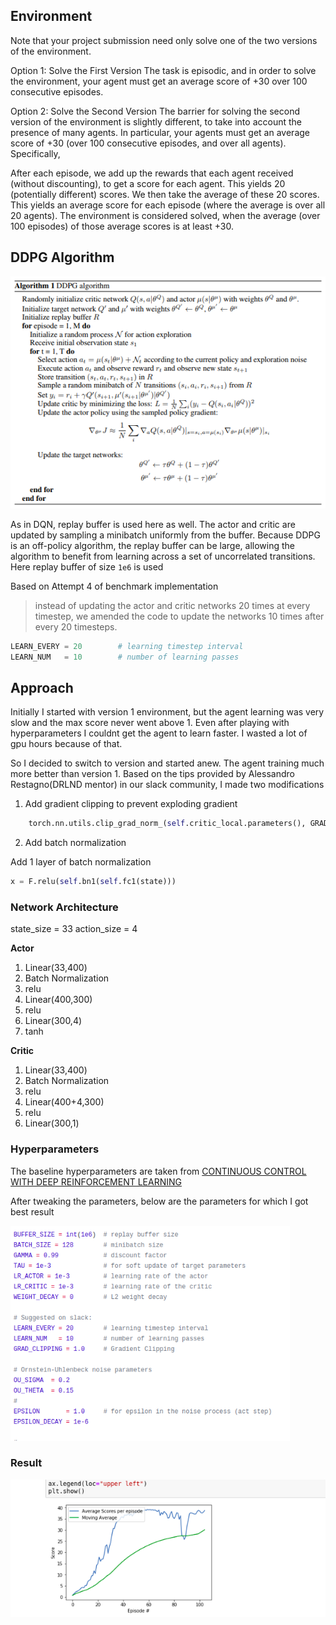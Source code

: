 ## Environment

Note that your project submission need only solve one of the two versions of the environment.

Option 1: Solve the First Version
The task is episodic, and in order to solve the environment, your agent must get an average score of +30 over 100 consecutive episodes.

Option 2: Solve the Second Version
The barrier for solving the second version of the environment is slightly different, to take into account the presence of many agents. In particular, your agents must get an average score of +30 (over 100 consecutive episodes, and over all agents). Specifically,

After each episode, we add up the rewards that each agent received (without discounting), to get a score for each agent. This yields 20 (potentially different) scores. We then take the average of these 20 scores.
This yields an average score for each episode (where the average is over all 20 agents).
The environment is considered solved, when the average (over 100 episodes) of those average scores is at least +30.

## DDPG Algorithm

![DDPG Algorithm](https://github.com/twishasaraiya/P2-continuous-control/blob/master/assets/ddpg.png)

As in DQN, replay buffer is used here as well. The actor and critic are updated by sampling a minibatch uniformly from the buffer. Because DDPG is an off-policy algorithm, the replay buffer can be large, allowing the algorithm to benefit from learning across a set of uncorrelated transitions. Here replay buffer of size `1e6` is used


Based on Attempt 4 of benchmark implementation

> instead of updating the actor and critic networks 20 times at every timestep, we amended the code to update the networks 10 times after every 20 timesteps.


```python
LEARN_EVERY = 20        # learning timestep interval
LEARN_NUM   = 10        # number of learning passes
```

## Approach

Initially I started with version 1 environment, but the agent learning was very slow and the max score never went above 1. Even after playing with hyperparameters I couldnt get the agent to learn faster. I wasted a lot of gpu hours because of that. 

So I decided to switch to version and started anew. The agent training much more better than version 1. Based on the tips provided by  Alessandro Restagno(DRLND mentor) in our slack community, I made two modifications

1. Add gradient clipping to prevent exploding gradient
```python
    torch.nn.utils.clip_grad_norm_(self.critic_local.parameters(), GRAD_CLIPPING)
```

2. Add batch normalization

Add 1 layer of batch normalization 
```python
x = F.relu(self.bn1(self.fc1(state)))
```
### Network Architecture

state_size = 33 
action_size = 4

**Actor**

1. Linear(33,400)
2. Batch Normalization
3. relu
4. Linear(400,300)
5. relu
6. Linear(300,4)
7. tanh


**Critic**

1. Linear(33,400)
2. Batch Normalization
3. relu
4. Linear(400+4,300)
5. relu
6. Linear(300,1)

### Hyperparameters

The baseline hyperparameters are taken from [CONTINUOUS CONTROL WITH DEEP REINFORCEMENT
LEARNING](https://arxiv.org/pdf/1509.02971.pdf)

After tweaking the parameters, below are the parameters for which I got best result

![](https://github.com/twishasaraiya/P2-continuous-control/blob/master/assets/hyperparameters.png)

### Result

![](https://github.com/twishasaraiya/P2-continuous-control/blob/master/assets/rewards_plot.png)
